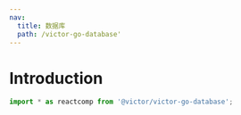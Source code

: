 ```yaml
---
nav:
  title: 数据库
  path: /victor-go-database'
---
```

# Introduction

```jsx
import * as reactcomp from '@victor/victor-go-database';
```
